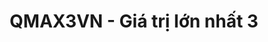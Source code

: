 ---
layout: post
title:  "QMAX3VN - Giá trị lớn nhất 3"
categories: [tree, set, data-structure]
code: QMAX3VN
src: QMAX3VN.cpp
---